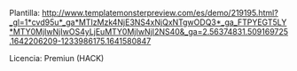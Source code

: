 Plantilla: http://www.templatemonsterpreview.com/es/demo/219195.html?_gl=1*cvd95u*_ga*MTIzMzk4NjE3NS4xNjQxNTgwODQ3*_ga_FTPYEGT5LY*MTY0MjIwNjIwOS4yLjEuMTY0MjIwNjI2NS40&_ga=2.56374831.509169725.1642206209-1233986175.1641580847

Licencia: Premiun (HACK)
